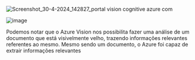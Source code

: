 ![Screenshot_30-4-2024_142827_portal vision cognitive azure com](https://github.com/Pedrodev17/Lab_Azure_Vision/assets/125491924/ecf5d656-2711-4164-8305-2fa3bce0a87a)

![image](https://github.com/Pedrodev17/Lab_Azure_Vision/assets/125491924/359c85b8-4acf-4a92-a9c0-abef84d9be38)

Podemos notar que o Azure Vision nos possibilita fazer uma análise de um documento que está visivelmente velho, trazendo informações relevantes referentes ao mesmo. Mesmo sendo um documento, o Azure foi capaz de extrair informações relevantes
